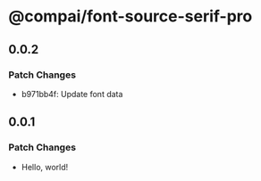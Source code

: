 # @compai/font-source-serif-pro

## 0.0.2

### Patch Changes

- b971bb4f: Update font data

## 0.0.1

### Patch Changes

- Hello, world!
